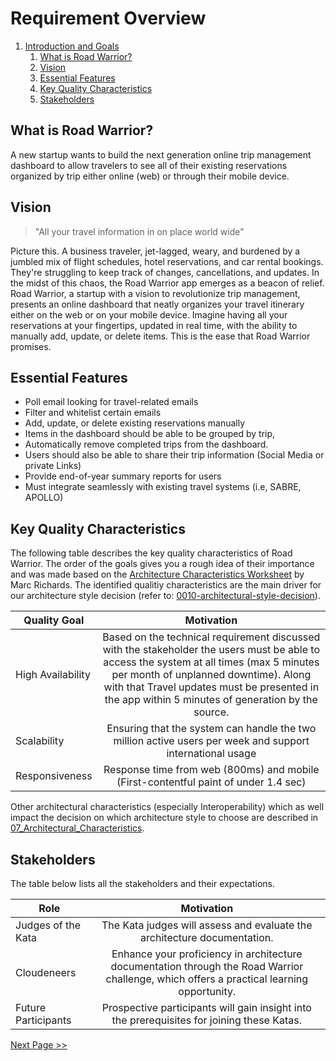 # Requirement Overview
1. [Introduction and Goals](#requirement-overview)
    1. [What is Road Warrior?](#what-is-road-warrior)
    2. [Vision](#vision)
    3. [Essential Features](#essential-features)
    4. [Key Quality Characteristics](#key-quality-characteristics)
    5. [Stakeholders](#stakeholders)

## What is Road Warrior?
A new startup wants to build the next generation online trip management dashboard to allow travelers to see all
of their existing reservations organized by trip either online (web) or through their mobile device.

## Vision
> "All your travel information in on place world wide"

Picture this. A business traveler, jet-lagged, weary, and burdened by a jumbled mix of flight schedules, hotel reservations, and car rental bookings. They're struggling to keep track of changes, cancellations, and updates. In the midst of this chaos, the Road Warrior app emerges as a beacon of relief.
Road Warrior, a startup with a vision to revolutionize trip management, presents an online dashboard that neatly organizes your travel itinerary either on the web or on your mobile device. Imagine having all your reservations at your fingertips, updated in real time, with the ability to manually add, update, or delete items. This is the ease that Road Warrior promises.

## Essential Features
- Poll email looking for travel-related emails
- Filter and whitelist certain emails
- Add, update, or delete existing reservations manually
- Items in the dashboard should be able to be grouped by trip, 
- Automatically remove completed trips from the dashboard.
- Users should also be able to share their trip information (Social Media or private Links)
- Provide end-of-year summary reports for users
- Must integrate seamlessly with existing travel systems (i.e, SABRE, APOLLO)

## Key Quality Characteristics
The following table describes the key quality characteristics of Road Warrior. The order of the goals gives you a rough idea of their importance and was made based on the
[Architecture Characteristics Worksheet](../images/ARCH-KATA-07_Architecture_Characteristics_Worksheet.png) by Marc Richards. The identified qualitiy characteristics are the main driver for our architecture style decision (refer to: [0010-architectural-style-decision](../ADRs/0010-architectural-style-decision.md)).

| Quality Goal      |                                                                                                                                                                                                                               Motivation                                                                                                                                                                                                                                |
|-------------------|:-----------------------------------------------------------------------------------------------------------------------------------------------------------------------------------------------------------------------------------------------------------------------------------------------------------------------------------------------------------------------------------------------------------------------------------------------------------------------:|
| High Availability |                                                                                          Based on the technical requirement discussed with the stakeholder the users must be able to access the system at all times (max 5 minutes per month of unplanned downtime). Along with that Travel updates must be presented in the app within 5 minutes of generation by the source.                                                                                          |
| Scalability       |                                                                                                                                                                                Ensuring that the system can handle the two million active users per week and support international usage                                                                                                                                                                                |
| Responsiveness    |                                                                                                                                                                                           Response time from web (800ms) and mobile (First-contentful paint of under 1.4 sec)                                                                                                                                                                                           |

Other architectural characteristics (especially Interoperability) which as well impact the decision on which architecture style to choose are described in [07_Architectural_Characteristics](07_Architectural_Characteristics.md).

## Stakeholders
The table below lists all the stakeholders and their expectations.

| Role                |                                                                Motivation                                                                |
|---------------------|:----------------------------------------------------------------------------------------------------------------------------------------:|
| Judges of the Kata  |                                 The Kata judges will assess and evaluate the architecture documentation.                                 |
| Cloudeneers         | Enhance your proficiency in architecture documentation through the Road Warrior challenge, which offers a practical learning opportunity. |
| Future Participants |                                       Prospective participants will gain insight into the prerequisites for joining these Katas.|


[Next Page >>](./02_Constraints.md)
